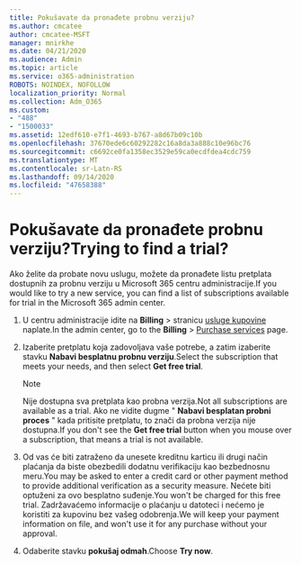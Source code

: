 ```yaml
---
title: Pokušavate da pronađete probnu verziju?
ms.author: cmcatee
author: cmcatee-MSFT
manager: mnirkhe
ms.date: 04/21/2020
ms.audience: Admin
ms.topic: article
ms.service: o365-administration
ROBOTS: NOINDEX, NOFOLLOW
localization_priority: Normal
ms.collection: Adm_O365
ms.custom:
- "488"
- "1500033"
ms.assetid: 12edf610-e7f1-4693-b767-a8d67b09c10b
ms.openlocfilehash: 37670ede6c60292282c16a8da3a888c10e96bc76
ms.sourcegitcommit: c6692ce0fa1358ec3529e59ca0ecdfdea4cdc759
ms.translationtype: MT
ms.contentlocale: sr-Latn-RS
ms.lasthandoff: 09/14/2020
ms.locfileid: "47658388"
---
```

# <a name="trying-to-find-a-trial"></a><span data-ttu-id="28ae4-102">Pokušavate da pronađete probnu verziju?</span><span class="sxs-lookup"><span data-stu-id="28ae4-102">Trying to find a trial?</span></span>

<span data-ttu-id="28ae4-103">Ako želite da probate novu uslugu, možete da pronađete listu pretplata dostupnih za probnu verziju u Microsoft 365 centru administracije.</span><span class="sxs-lookup"><span data-stu-id="28ae4-103">If you would like to try a new service, you can find a list of subscriptions available for trial in the Microsoft 365 admin center.</span></span>
  
1. <span data-ttu-id="28ae4-104">U centru administracije idite na **Billing** \> stranicu [usluge kupovine](https://go.microsoft.com/fwlink/p/?linkid=868433) naplate.</span><span class="sxs-lookup"><span data-stu-id="28ae4-104">In the admin center, go to the **Billing** \> [Purchase services](https://go.microsoft.com/fwlink/p/?linkid=868433) page.</span></span>

2. <span data-ttu-id="28ae4-105">Izaberite pretplatu koja zadovoljava vaše potrebe, a zatim izaberite stavku  **Nabavi besplatnu probnu verziju**.</span><span class="sxs-lookup"><span data-stu-id="28ae4-105">Select the subscription that meets your needs, and then select  **Get free trial**.</span></span>

    > [!NOTE]
    > <span data-ttu-id="28ae4-106">Nije dostupna sva pretplata kao probna verzija.</span><span class="sxs-lookup"><span data-stu-id="28ae4-106">Not all subscriptions are available as a trial.</span></span> <span data-ttu-id="28ae4-107">Ako ne vidite dugme " **Nabavi besplatan probni proces** " kada pritisite pretplatu, to znači da probna verzija nije dostupna.</span><span class="sxs-lookup"><span data-stu-id="28ae4-107">If you don't see the **Get free trial** button when you mouse over a subscription, that means a trial is not available.</span></span>
  
3. <span data-ttu-id="28ae4-108">Od vas će biti zatraženo da unesete kreditnu karticu ili drugi način plaćanja da biste obezbedili dodatnu verifikaciju kao bezbednosnu meru.</span><span class="sxs-lookup"><span data-stu-id="28ae4-108">You may be asked to enter a credit card or other payment method to provide additional verification as a security measure.</span></span> <span data-ttu-id="28ae4-109">Nećete biti optuženi za ovo besplatno suđenje.</span><span class="sxs-lookup"><span data-stu-id="28ae4-109">You won't be charged for this free trial.</span></span> <span data-ttu-id="28ae4-110">Zadržavaćemo informacije o plaćanju u datoteci i nećemo je koristiti za kupovinu bez vašeg odobrenja.</span><span class="sxs-lookup"><span data-stu-id="28ae4-110">We will keep your payment information on file, and won't use it for any purchase without your approval.</span></span>

4. <span data-ttu-id="28ae4-111">Odaberite stavku **pokušaj odmah**.</span><span class="sxs-lookup"><span data-stu-id="28ae4-111">Choose **Try now**.</span></span>